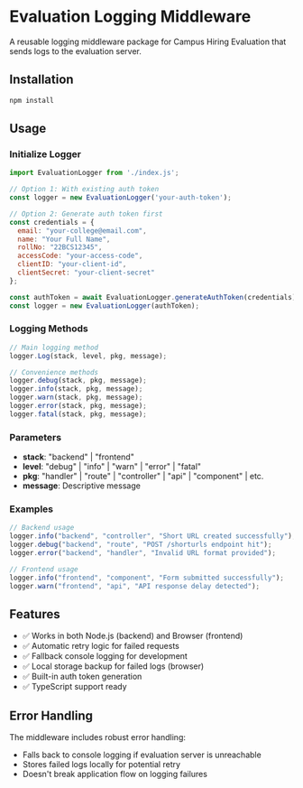 # Evaluation Logging Middleware

A reusable logging middleware package for Campus Hiring Evaluation that sends logs to the evaluation server.

## Installation

```bash
npm install
```

## Usage

### Initialize Logger

```javascript
import EvaluationLogger from './index.js';

// Option 1: With existing auth token
const logger = new EvaluationLogger('your-auth-token');

// Option 2: Generate auth token first
const credentials = {
  email: "your-college@email.com",
  name: "Your Full Name",
  rollNo: "22BCS12345",
  accessCode: "your-access-code",
  clientID: "your-client-id",
  clientSecret: "your-client-secret"
};

const authToken = await EvaluationLogger.generateAuthToken(credentials);
const logger = new EvaluationLogger(authToken);
```

### Logging Methods

```javascript
// Main logging method
logger.Log(stack, level, pkg, message);

// Convenience methods
logger.debug(stack, pkg, message);
logger.info(stack, pkg, message);
logger.warn(stack, pkg, message);
logger.error(stack, pkg, message);
logger.fatal(stack, pkg, message);
```

### Parameters

- **stack**: "backend" | "frontend"
- **level**: "debug" | "info" | "warn" | "error" | "fatal"
- **pkg**: "handler" | "route" | "controller" | "api" | "component" | etc.
- **message**: Descriptive message

### Examples

```javascript
// Backend usage
logger.info("backend", "controller", "Short URL created successfully");
logger.debug("backend", "route", "POST /shorturls endpoint hit");
logger.error("backend", "handler", "Invalid URL format provided");

// Frontend usage
logger.info("frontend", "component", "Form submitted successfully");
logger.warn("frontend", "api", "API response delay detected");
```

## Features

- ✅ Works in both Node.js (backend) and Browser (frontend)
- ✅ Automatic retry logic for failed requests
- ✅ Fallback console logging for development
- ✅ Local storage backup for failed logs (browser)
- ✅ Built-in auth token generation
- ✅ TypeScript support ready

## Error Handling

The middleware includes robust error handling:
- Falls back to console logging if evaluation server is unreachable
- Stores failed logs locally for potential retry
- Doesn't break application flow on logging failures
